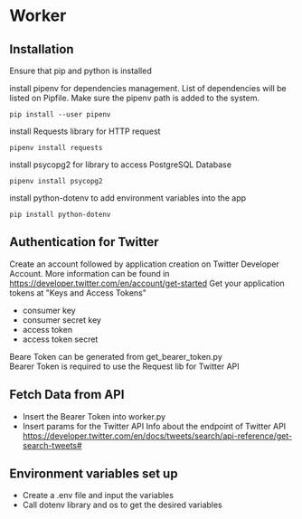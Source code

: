 # Worker

## Installation
Ensure that pip and python is installed

install pipenv for dependencies management. List of dependencies will be listed on Pipfile. Make sure the pipenv path is added to the system.
```
pip install --user pipenv
```

install Requests library for HTTP request
```
pipenv install requests
```

install psycopg2 for library to access PostgreSQL Database
```
pipenv install psycopg2
```

install python-dotenv to add environment variables into the app 
```
pip install python-dotenv
```

## Authentication for Twitter
Create an account followed by application creation  on Twitter Developer Account. More information can be found in https://developer.twitter.com/en/account/get-started
Get your application tokens at "Keys and Access Tokens"
- consumer key
- consumer secret key 
- access token
- access token secret 

Beare Token can be generated from get_bearer_token.py  
Bearer Token is required to use the Request lib for Twitter API

## Fetch Data from API 
- Insert the Bearer Token into worker.py
- Insert params for the Twitter API
Info about the endpoint of Twitter API https://developer.twitter.com/en/docs/tweets/search/api-reference/get-search-tweets#

## Environment variables set up
- Create a .env file and input the variables 
- Call dotenv library and os to get the desired variables 


